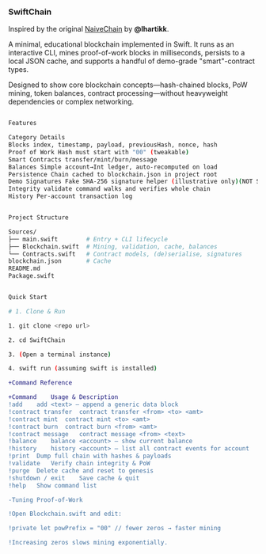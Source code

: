 ### SwiftChain

Inspired by the original [NaiveChain](https://github.com/lhartikk/naivechain) by **@lhartikk**.

A minimal, educational blockchain implemented in Swift.  It runs as an interactive CLI, mines proof-of-work blocks in milliseconds, persists to a local JSON cache, and supports a handful of demo-grade "smart"-contract types.

Designed to show core blockchain concepts—hash-chained blocks, PoW mining, token balances, contract processing—without heavyweight dependencies or complex networking.

```bash

Features

Category Details
Blocks index, timestamp, payload, previousHash, nonce, hash
Proof of Work Hash must start with "00" (tweakable)
Smart Contracts transfer/mint/burn/message
Balances Simple account→Int ledger, auto-recomputed on load
Persistence	Chain cached to blockchain.json in project root
Demo Signatures	Fake SHA-256 signature helper (illustrative only)(NOT SECURE!)
Integrity validate command walks and verifies whole chain
History	Per-account transaction log

```
```bash

Project Structure

Sources/
├── main.swift        # Entry + CLI lifecycle
├── Blockchain.swift  # Mining, validation, cache, balances
└── Contracts.swift   # Contract models, (de)serialise, signatures
blockchain.json       # Cache
README.md
Package.swift

```
```bash

Quick Start

# 1. Clone & Run

1. git clone <repo url>

2. cd SwiftChain

3. (Open a terminal instance)

4. swift run (assuming swift is installed)

```

```diff
+Command Reference

+Command	Usage & Description
!add	add <text> — append a generic data block
!contract transfer	contract transfer <from> <to> <amt>
!contract mint	contract mint <to> <amt>
!contract burn	contract burn <from> <amt>
!contract message	contract message <from> <text>
!balance	balance <account> — show current balance
!history	history <account> — list all contract events for account
!print	Dump full chain with hashes & payloads
!validate	Verify chain integrity & PoW
!purge	Delete cache and reset to genesis
!shutdown / exit	Save cache & quit
!help	Show command list
```

```diff
-Tuning Proof-of-Work

!Open Blockchain.swift and edit:

!private let powPrefix = "00" // fewer zeros → faster mining

!Increasing zeros slows mining exponentially.
```